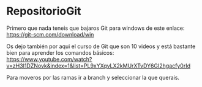 # RepositorioGit

Primero que nada teneis que bajaros Git para windows de este enlace: https://git-scm.com/download/win

Os dejo también por aqui el curso de Git que son 10 videos y está bastante bien para aprender los comandos básicos: https://www.youtube.com/watch?v=zH3I1DZNovk&index=1&list=PL9xYXqvLX2kMUrXTvDY6GI2hgacfy0rId

Para moveros por las ramas ir a branch y seleccionar la que querais.
